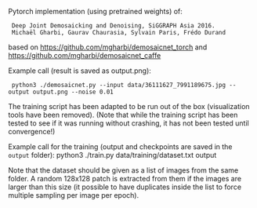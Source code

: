 Pytorch implementation (using pretrained weights) of:

     Deep Joint Demosaicking and Denoising, SiGGRAPH Asia 2016.
     Michaël Gharbi, Gaurav Chaurasia, Sylvain Paris, Frédo Durand

based on <https://github.com/mgharbi/demosaicnet_torch> and <https://github.com/mgharbi/demosaicnet_caffe>

Example call (result is saved as output.png):

     python3 ./demosaicnet.py --input data/36111627_7991189675.jpg --output output.png --noise 0.01 

The training script has been adapted to be run out of the box (visualization tools have been removed).
(Note that while the training script has been tested to see if it was running without crashing, it has
not been tested until convergence!)

Example call for the training (output and checkpoints are saved in the `output` folder):
    python3 ./train.py data/training/dataset.txt output

Note that the dataset should be given as a list of images from the same folder. A random 128x128 patch is extracted
from them if the images are larger than this size (it possible to have duplicates inside the list to force multiple
sampling per image per epoch).
